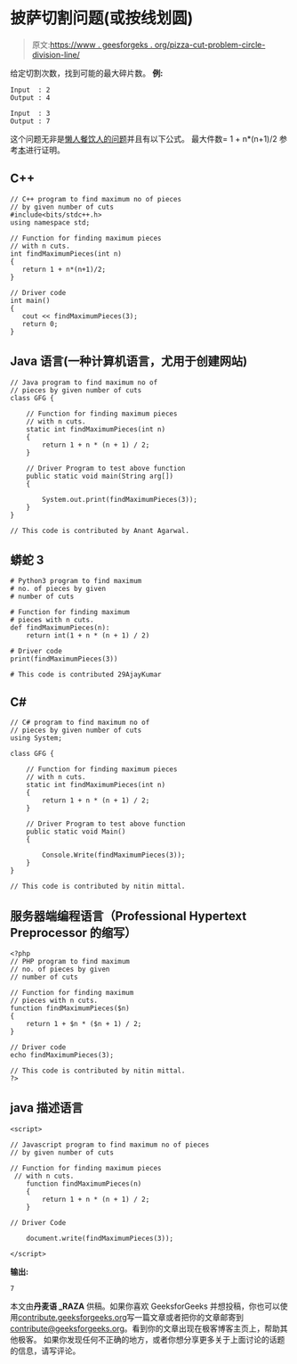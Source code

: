 # 披萨切割问题(或按线划圆)

> 原文:[https://www . geesforgeks . org/pizza-cut-problem-circle-division-line/](https://www.geeksforgeeks.org/pizza-cut-problem-circle-division-lines/)

给定切割次数，找到可能的最大碎片数。
**例:**

```
Input  : 2
Output : 4

Input  : 3
Output : 7
```

这个问题无非是[懒人餐饮人的问题](https://www.geeksforgeeks.org/the-lazy-caterers-problem/)并且有以下公式。
最大件数= 1 + n*(n+1)/2
参考[本](https://www.geeksforgeeks.org/the-lazy-caterers-problem/)进行证明。

## C++

```
// C++ program to find maximum no of pieces
// by given number of cuts
#include<bits/stdc++.h>
using namespace std;

// Function for finding maximum pieces
// with n cuts.
int findMaximumPieces(int n)
{
   return 1 + n*(n+1)/2;   
}

// Driver code
int main()
{
   cout << findMaximumPieces(3);
   return 0;
}
```

## Java 语言(一种计算机语言，尤用于创建网站)

```
// Java program to find maximum no of
// pieces by given number of cuts
class GFG {

    // Function for finding maximum pieces
    // with n cuts.
    static int findMaximumPieces(int n)
    {
        return 1 + n * (n + 1) / 2;
    }

    // Driver Program to test above function
    public static void main(String arg[])
    {

        System.out.print(findMaximumPieces(3));
    }
}

// This code is contributed by Anant Agarwal.
```

## 蟒蛇 3

```
# Python3 program to find maximum
# no. of pieces by given
# number of cuts

# Function for finding maximum
# pieces with n cuts.
def findMaximumPieces(n):
    return int(1 + n * (n + 1) / 2)

# Driver code
print(findMaximumPieces(3))

# This code is contributed 29AjayKumar
```

## C#

```
// C# program to find maximum no of
// pieces by given number of cuts
using System;

class GFG {

    // Function for finding maximum pieces
    // with n cuts.
    static int findMaximumPieces(int n)
    {
        return 1 + n * (n + 1) / 2;
    }

    // Driver Program to test above function
    public static void Main()
    {

        Console.Write(findMaximumPieces(3));
    }
}

// This code is contributed by nitin mittal.
```

## 服务器端编程语言（Professional Hypertext Preprocessor 的缩写）

```
<?php
// PHP program to find maximum
// no. of pieces by given
// number of cuts

// Function for finding maximum
// pieces with n cuts.
function findMaximumPieces($n)
{
    return 1 + $n * ($n + 1) / 2;
}

// Driver code
echo findMaximumPieces(3);

// This code is contributed by nitin mittal.
?>
```

## java 描述语言

```
<script>

// Javascript program to find maximum no of pieces
// by given number of cuts

// Function for finding maximum pieces
 // with n cuts.
    function findMaximumPieces(n)
    {
        return 1 + n * (n + 1) / 2;
    }

// Driver Code

    document.write(findMaximumPieces(3));

</script>
```

**输出:**

```
7
```

本文由**丹麦语 _RAZA** 供稿。如果你喜欢 GeeksforGeeks 并想投稿，你也可以使用[contribute.geeksforgeeks.org](http://www.contribute.geeksforgeeks.org)写一篇文章或者把你的文章邮寄到 contribute@geeksforgeeks.org。看到你的文章出现在极客博客主页上，帮助其他极客。
如果你发现任何不正确的地方，或者你想分享更多关于上面讨论的话题的信息，请写评论。